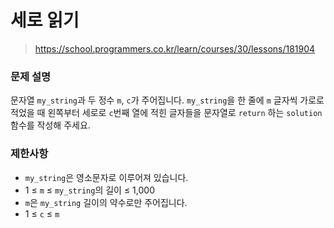 # 세로 읽기

> https://school.programmers.co.kr/learn/courses/30/lessons/181904

### 문제 설명

문자열 `my_string`과 두 정수 `m`, `c`가 주어집니다. `my_string`을 한 줄에 `m` 글자씩 가로로 적었을 때 왼쪽부터 세로로 `c`번째 열에 적힌 글자들을 문자열로 `return` 하는 `solution` 함수를 작성해 주세요.

### 제한사항

- `my_string`은 영소문자로 이루어져 있습니다.
- 1 ≤ `m` ≤ `my_string`의 길이 ≤ 1,000
- `m`은 `my_string` 길이의 약수로만 주어집니다.
- 1 ≤ `c` ≤ `m`
